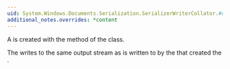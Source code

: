 ```yaml
---
uid: System.Windows.Documents.Serialization.SerializerWriterCollator.#ctor
additional_notes.overrides: *content
---
```


<p>A <xref href="System.Windows.Documents.Serialization.SerializerWriterCollator"></xref> is created with the <xref href="erload:System.Windows.Documents.Serialization.SerializerWriter.CreateVisualsCollator"></xref> method of the <xref href="System.Windows.Documents.Serialization.SerializerWriter"></xref> class.  
  
 The <xref href="System.Windows.Documents.Serialization.SerializerWriterCollator"></xref> writes to the same output stream as is written to by the <xref href="System.Windows.Documents.Serialization.SerializerWriter"></xref> that created the <xref href="System.Windows.Documents.Serialization.SerializerWriterCollator"></xref>.</p>


